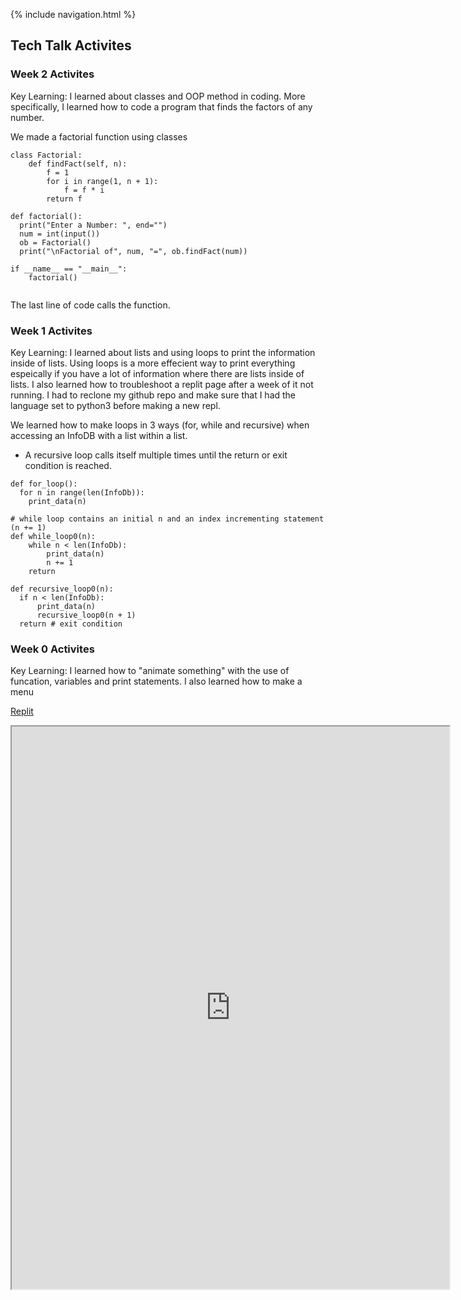 {% include navigation.html %}

## Tech Talk Activites

### Week 2 Activites
Key Learning: I learned about classes and OOP method in coding. More specifically, I learned how to code a program that finds the factors of any number.

We made a factorial function using classes
```
class Factorial:
    def findFact(self, n):
        f = 1
        for i in range(1, n + 1):
            f = f * i
        return f

def factorial():
  print("Enter a Number: ", end="")
  num = int(input())
  ob = Factorial()
  print("\nFactorial of", num, "=", ob.findFact(num))

if __name__ == "__main__":
    factorial()
   
   ```
 The last line of code calls the function.

### Week 1 Activites
Key Learning: I learned about lists and using loops to print the information inside of lists. Using loops is a more effecient way to print everything espeically if you have a lot of information where there are lists inside of lists. I also learned how to troubleshoot a replit page after a week of it not running. I had to reclone my github repo and make sure that I had the language set to python3 before making a new repl.

We learned how to make loops in 3 ways (for, while and recursive) when accessing an InfoDB with a list within a list.
- A recursive loop calls itself multiple times until the return or exit condition is reached.

```
def for_loop():
  for n in range(len(InfoDb)):
    print_data(n)

# while loop contains an initial n and an index incrementing statement (n += 1)
def while_loop0(n):
    while n < len(InfoDb):
        print_data(n)
        n += 1
    return

def recursive_loop0(n):
  if n < len(InfoDb):
      print_data(n)
      recursive_loop0(n + 1)
  return # exit condition
  ```

### Week 0 Activites
Key Learning: I learned how to "animate something" with the use of funcation, variables and print statements. I also learned how to make a menu <br>

[Replit](https://replit.com/@alicet1/alice-individual#main.py) <br>
<iframe height="900px" width="700px" src="https://replit.com/@alicet1/curly-chopstick?lite=true#main.py"></iframe>


